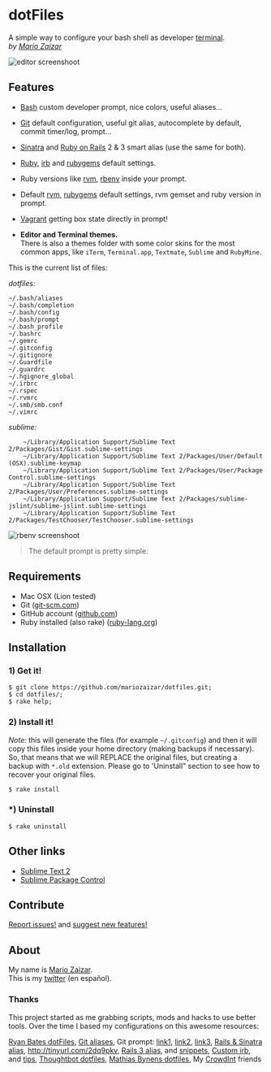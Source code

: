 # dotFiles
A simple way to configure your bash shell as developer [terminal][cli].  
*by [Mario Zaizar](about)*

![editor screenshoot](http://github.com/mariozaizar/dotfiles/raw/master/images/prompt_complete.png)

## Features

- [Bash][bash] custom developer prompt, nice colors, useful aliases…
- [Git][git] default configuration, useful git alias, autocomplete by default, commit timer/log, prompt…
- [Sinatra][sinatra] and [Ruby on Rails][rails] 2 & 3 smart alias (use the same for both).
- [Ruby][ruby], [irb][irb] and [rubygems][gem] default settings.
- Ruby versions like [rvm][rvm], [rbenv][rbenv] inside your prompt.
- Default [rvm][rvm], [rubygems][gem] default settings, rvm gemset and ruby version in prompt.
- [Vagrant][vagrant] getting box state directly in prompt!

- **Editor and Terminal themes.**  
There is also a themes folder with some color skins for the most common apps,
like `iTerm`, `Terminal.app`, `Textmate`, `Sublime` and `RubyMine`.

This is the current list of files:

*dotfiles:*
```
~/.bash/aliases
~/.bash/completion
~/.bash/config
~/.bash/prompt
~/.bash_profile
~/.bashrc
~/.gemrc
~/.gitconfig
~/.gitignore
~/.Guardfile
~/.guardrc
~/.hgignore_global
~/.irbrc
~/.rspec
~/.rvmrc
~/.smb/smb.conf
~/.vimrc
```

*sublime:*
```
    ~/Library/Application Support/Sublime Text 2/Packages/Gist/Gist.sublime-settings
    ~/Library/Application Support/Sublime Text 2/Packages/User/Default (OSX).sublime-keymap
    ~/Library/Application Support/Sublime Text 2/Packages/User/Package Control.sublime-settings
    ~/Library/Application Support/Sublime Text 2/Packages/User/Preferences.sublime-settings
    ~/Library/Application Support/Sublime Text 2/Packages/sublime-jslint/sublime-jslint.sublime-settings
    ~/Library/Application Support/Sublime Text 2/Packages/TestChooser/TestChooser.sublime-settings
```

![rbenv screenshoot](http://github.com/mariozaizar/dotfiles/raw/master/images/prompt_simple.png)
> The default prompt is pretty simple:

## Requirements

- Mac OSX (Lion tested)
- Git ([git-scm.com](http://git-scm.com))
- GitHub account ([github.com](http://github.com))
- Ruby installed (also rake) ([ruby-lang.org](http://www.ruby-lang.org/en/))

## Installation

### 1) Get it!

    $ git clone https://github.com/mariozaizar/dotfiles.git;
    $ cd dotfiles/;
    $ rake help;

### 2) Install it!

*Note:* this will generate the files (for example `~/.gitconfig`) and then it
will copy this files inside your home directory (making backups if necessary).
So, that means that we will REPLACE the original files, but creating a backup 
with `*.old` extension. Please go to 'Uninstall" section to see how to recover 
your original files.

    $ rake install

### *) Uninstall

    $ rake uninstall

## Other links

- [Sublime Text 2](http://sublimetext.com)
- [Sublime Package Control](http://wbond.net/sublime_packages/package_control/installation)

## Contribute

[Report issues!](https://github.com/mariozaizar/dotfiles/issues?labels=Bugs) and
[suggest new features!](https://github.com/mariozaizar/dotfiles/issues?labels=Features)

## About

My name is [Mario Zaizar][about].  
This is my [twitter][twitter] (en español).  

### Thanks

This project started as me grabbing scripts, mods and hacks to use better tools.
Over the time I based my configurations on this awesome resources:

[Ryan Bates dotFiles](https://github.com/ryanb/dotfiles), 
[Git aliases](http://library.edgecase.com/git_immersion/lab_11.html), 
Git prompt: [link1](http://tinyurl.com/4q6zehb), [link2](https://gist.github.com/778558), [link3](http://tinyurl.com/4kzgb7k), 
[Rails & Sinatra alias](http://openmonkey.com/2009/03/06/adaptive-script-console-shell-alias-for-both-rails-and-sinatra/), <http://tinyurl.com/2dq9pkv>, 
[Rails 3 alias](http://matthewhutchinson.net/2010/9/19/rails-3-bash-aliases-and-irbrc-configs),  and [snippets](http://snippets.rorbuilder.info/posts/show/272), 
[Custom irb](http://iain.nl/2010/07/customizing-irb-2010-edition/), and [tips](http://robots.thoughtbot.com/post/159806033/irb-script-console-tips), 
[Thoughtbot dotfiles](https://github.com/thoughtbot/dotfiles), 
[Mathias Bynens dotfiles](https://github.com/mathiasbynens/dotfiles/), 
My [CrowdInt][crowd] friends

[about]: http://about.me/mariozaizar
[twitter]: http://twitter.com/mariozaizar
[crowd]: http://blog.crowdint.com
[cli]: http://en.wikipedia.org/wiki/Command_line_interface
[git]: http://git-scm.com/
[sinatra]: http://www.sinatrarb.com/
[ruby]: http://ruby-lang.org/
[rails]: http://rubyonrails.org/
[rvm]: https://rvm.beginrescueend.com/
[rbenv]: https://github.com/sstephenson/rbenv
[gem]: http://rubygems.org/
[bash]: http://www.gnu.org/software/bash/
[vagrant]: http://vagrantup.com
[irb]: http://en.wikipedia.org/wiki/Interactive_Ruby_Shell
